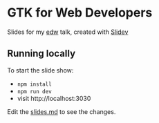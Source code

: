 # GTK for Web Developers

Slides for my [edw](https://edw.elementary.io/) talk, created with [Slidev](https://sli.dev/)

## Running locally

To start the slide show:

- `npm install`
- `npm run dev`
- visit http://localhost:3030

Edit the [slides.md](./slides.md) to see the changes.
